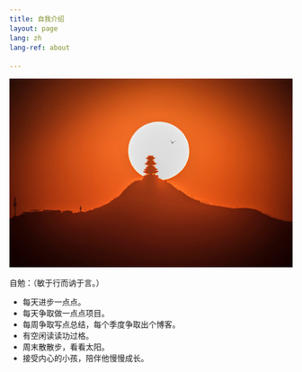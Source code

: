 ```yaml
---
title: 自我介绍
layout: page
lang: zh
lang-ref: about

---
```

![](/public/img/soccer-chimp.jpg)

自勉：（敏于行而讷于言。）
- 每天进步一点点。
- 每天争取做一点点项目。
- 每周争取写点总结，每个季度争取出个博客。
- 有空闲读读功过格。
- 周末散散步，看看太阳。
- 接受内心的小孩，陪伴他慢慢成长。